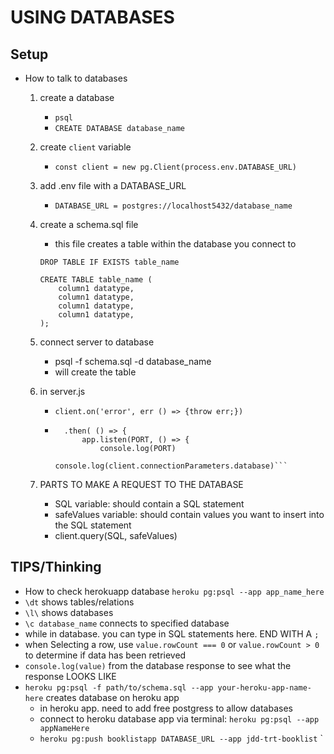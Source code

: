 # USING DATABASES

## Setup
- How to talk to databases
    1. create a database
        - `psql`
        - `CREATE DATABASE database_name`
    2. create `client` variable
        - `const client = new pg.Client(process.env.DATABASE_URL)`
    3. add .env file with a DATABASE_URL
        - `DATABASE_URL = postgres://localhost5432/database_name`
    4. create a schema.sql file
        - this file creates a table within the database you connect to
        ```
        DROP TABLE IF EXISTS table_name
        
        CREATE TABLE table_name (
            column1 datatype,
            column1 datatype,
            column1 datatype,
            column1 datatype,
        );
        ```
      
    5. connect server to database
        - psql -f schema.sql -d database_name
        - will create the table
    6. in server.js
        - `client.on('error', err () => {throw err;})`
        - ```client.connect()
            .then( () => {
                app.listen(PORT, () => {
                    console.log(PORT)
                    console.log(client.connectionParameters.database)```
    7. PARTS TO MAKE A REQUEST TO THE DATABASE
        - SQL variable: should contain a SQL statement
        - safeValues variable: should contain values you want to insert into the SQL statement
        - client.query(SQL, safeValues)

## TIPS/Thinking
- How to check herokuapp database
`heroku pg:psql --app app_name_here`
- `\dt` shows tables/relations
- `\l\` shows databases
- `\c database_name` connects to specified database
- while in database. you can type in SQL statements here. END WITH A `;`
- when Selecting a row, use `value.rowCount === 0` or `value.rowCount > 0` to determine if data has been retrieved
- `console.log(value)` from the database response to see what the response LOOKS LIKE
- `heroku pg:psql -f path/to/schema.sql --app your-heroku-app-name-here` creates database on heroku app
    - in heroku app. need to add free postgress to allow databases
    - connect to heroku database app via terminal: `heroku pg:psql --app appNameHere`
    - `heroku pg:push booklistapp DATABASE_URL --app jdd-trt-booklist`
`
